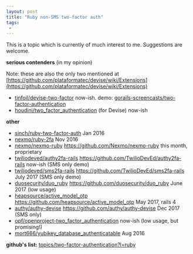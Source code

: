 ```yaml
---
layout: post
title: "Ruby non-SMS two-factor auth"
tags:
 -
---
```



This is a topic which is currently of much interest to me. Suggestions are welcome.

**serious contenders** (in my opinion)

Note: these are also the only two mentioned at [https://github.com/plataformatec/devise/wiki/Extensions](https://github.com/plataformatec/devise/wiki/Extensions)

* [tinfoil/devise-two-factor](https://github.com/tinfoil/devise-two-factor) now-ish. demo: [gorails-screencasts/two-factor-authentication](https://github.com/gorails-screencasts/two-factor-authentication)
* [houdini/two_factor_authentication](https://github.com/Houdini/two_factor_authentication) (for Devise) now-ish

**other**

* [sinch/ruby-two-factor-auth](https://github.com/sinch/ruby-two-factor-auth) Jan 2016
* [nexmo/ruby-2fa](https://github.com/Nexmo/ruby-2fa) Nov 2016
* [nexmo/nexmo-ruby](https://github.com/Nexmo/nexmo-ruby) https://github.com/Nexmo/nexmo-ruby this month, proprietary
* [twiliodeved/authy2fa-rails](https://github.com/TwilioDevEd/authy2fa-rails) https://github.com/TwilioDevEd/authy2fa-rails now-ish (SMS only demo)
* [twiliodeved/sms2fa-rails](https://github.com/TwilioDevEd/sms2fa-rails) https://github.com/TwilioDevEd/sms2fa-rails July 2017 (SMS only demo)
* [duosecurity/duo_ruby](https://github.com/duosecurity/duo_ruby) https://github.com/duosecurity/duo_ruby June 2017 (low usage)
* [heapsource/active_model_otp](https://github.com/heapsource/active_model_otp) https://github.com/heapsource/active_model_otp May 2017, rails 4
* [authy/authy-devise](https://github.com/authy/authy-devise) https://github.com/authy/authy-devise Dec 2017 (SMS only)
* [opf/openproject-two_factor_authentication](https://github.com/opf/openproject-two_factor_authentication) now-ish (low usage, but promising!)
* [mort666/yubikey_database_authenticatable](https://github.com/mort666/yubikey_database_authenticatable) Aug 2016

**github's list:**
[topics/two-factor-authentication?l=ruby](https://github.com/topics/two-factor-authentication?l=ruby)
